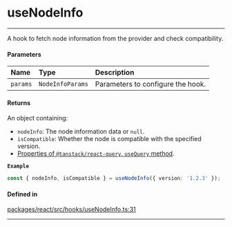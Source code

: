 # useNodeInfo
---

A hook to fetch node information from the provider and check compatibility.

#### Parameters

| Name | Type | Description |
| :------ | :------ | :------ |
| `params` | `NodeInfoParams` | Parameters to configure the hook. |

#### Returns

An object containing:
- `nodeInfo`: The node information data or `null`.
- `isCompatible`: Whether the node is compatible with the specified version.
- [Properties of `@tanstack/react-query`, `useQuery` method](https://tanstack.com/query/latest/docs/framework/react/reference/useQuery).

**`Example`**

```ts
const { nodeInfo, isCompatible } = useNodeInfo({ version: '1.2.3' });
```

#### Defined in

[packages/react/src/hooks/useNodeInfo.ts:31](https://github.com/LeoCourbassier/fuel-connectors/blob/3be030f46c51ceec060dd54c83d891fef5f785a0/packages/react/src/hooks/useNodeInfo.ts#L31)

___
